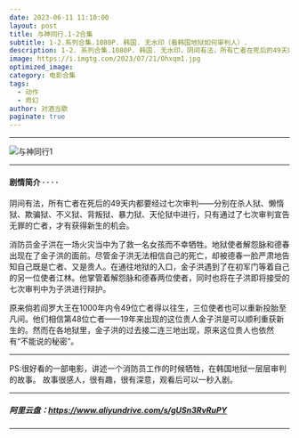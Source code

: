 ```yaml
---
date: 2023-06-11 11:10:00
layout: post
title: 与神同行.1-2合集
subtitle: 1-2.系列合集.1080P. 韩国. 无水印（看韩国地狱如何审判人）.
description: 1-2. 系列合集.1080P. 韩国. 无水印，阴间有法，所有亡者在死后的49天内都要经过七次审判——分别在杀人狱、懒惰狱、欺骗狱、不义狱、背叛狱、暴力狱、天伦狱中进行，只有通过了七次审判宣告无罪的亡者，才有获得新生的机会...
image: https://i.imgtg.com/2023/07/21/Ohxqm1.jpg
optimized_image: 
category: 电影合集
tags:
  - 动作
  - 奇幻
author: 对酒当歌
paginate: true
---
```


---

![与神同行1](https://i.imgtg.com/2023/07/21/OhxobG.png)

---

#### 剧情简介 · · · ·

阴间有法，所有亡者在死后的49天内都要经过七次审判——分别在杀人狱、懒惰狱、欺骗狱、不义狱、背叛狱、暴力狱、天伦狱中进行，只有通过了七次审判宣告无罪的亡者，才有获得新生的机会。

消防员金子洪在一场火灾当中为了救一名女孩而不幸牺牲。地狱使者解怨脉和德春出现在了金子洪的面前。尽管金子洪无法相信自己的死亡，却被德春一脸严肃地告知自己既是亡者、又是贵人。在通往地狱的入口，金子洪遇到了在初军门等着自己的另一位使者江林。他掌管着解怨脉和德春两位使者，同时也将在子洪即将接受的七次审判中为子洪进行辩护。

原来倘若阎罗大王在1000年内令49位亡者得以往生，三位使者也可以重新投胎至凡间。他们相信第48位亡者——19年来出现的这位贵人金子洪是可以顺利重获新生的。然而在各地狱里，金子洪的过去接二连三地出现，原来这位贵人也依然有“不能说的秘密”。

---

PS:很好看的一部电影，讲述一个消防员工作的时候牺牲，在韩国地狱一层层审判的故事。
故事很感人，很有趣，很有深意，观看后可以一秒入剧。

---

##### 阿里云盘：<https://www.aliyundrive.com/s/gUSn3RvRuPY>

---
